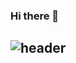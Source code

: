 ### Hi there 👋

<!--
**hevly/hevly** is a ✨ _special_ ✨ repository because its `README.md` (this file) appears on your GitHub profile.

Here are some ideas to get you started:

- 🔭 I’m currently working on ...
- 🌱 I’m currently learning ...
- 👯 I’m looking to collaborate on ...
- 🤔 I’m looking for help with ...
- 💬 Ask me about ...
- 📫 How to reach me: ...
- 😄 Pronouns: ...
- ⚡ Fun fact: ...
-->


<div align="left">
  
![header](https://capsule-render.vercel.app/api?type=waving&color=timeGradient&text=Welcome%30to%30Seunghee's%20GitHub%20👋&animation=twinkling&fontSize=35&fontAlignY=40&fontAlign=70&height=250)
---
  
